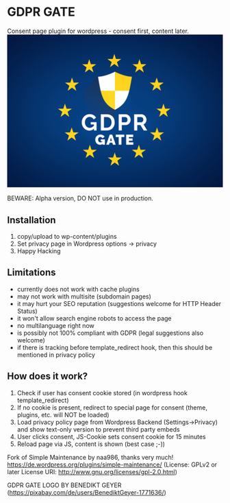 # GDPR GATE
Consent page plugin for wordpress - consent first, content later.
![alt text](gdpr-gate_cc0_benedikt_geyer.png)

BEWARE: Alpha version, DO NOT use in production.

## Installation
1. copy/upload to wp-content/plugins
2. Set privacy page in Wordpress options -> privacy
3. Happy Hacking

## Limitations
- currently does not work with cache plugins
- may not work with multisite (subdomain pages)
- it may hurt your SEO reputation (suggestions welcome for HTTP Header Status)
- it won't allow search engine robots to access the page
- no multilanguage right now
- is possibly not 100% compliant with GDPR (legal suggestions also welcome)
- if there is tracking before template_redirect hook, then this should be mentioned in privacy policy

## How does it work?
1. Check if user has consent cookie stored (in wordpress hook template_redirect)
2. If no cookie is present, redirect to special page for consent (theme, plugins, etc. will NOT be loaded)
3. Load privacy policy page from Wordpress Backend (Settings->Privacy) and show text-only version to prevent third party embeds
4. User clicks consent, JS-Cookie sets consent cookie for 15 minutes
5. Reload page via JS, content is shown (best case ;-))

Fork of Simple Maintenance by naa986, thanks very much!
https://de.wordpress.org/plugins/simple-maintenance/
(License: GPLv2 or later
License URI: http://www.gnu.org/licenses/gpl-2.0.html)

GDPR GATE LOGO BY BENEDIKT GEYER (https://pixabay.com/de/users/BenediktGeyer-1771636/)
